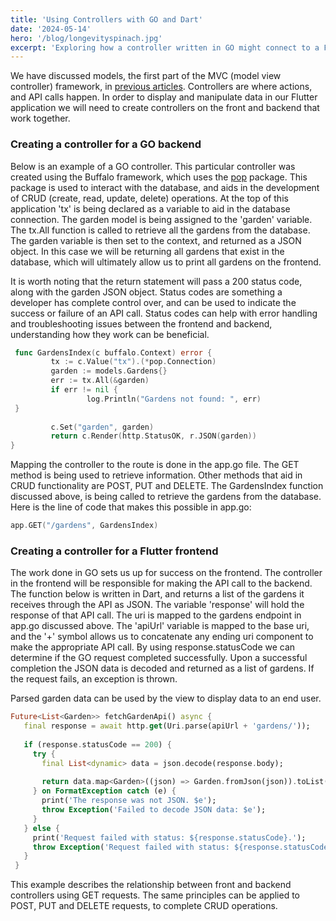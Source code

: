 ```yaml
---
title: 'Using Controllers with GO and Dart'
date: '2024-05-14'
hero: '/blog/longevityspinach.jpg'
excerpt: 'Exploring how a controller written in GO might connect to a Flutter frontend.'
---
```

We have discussed models, the first part of the MVC (model view controller) framework, in [previous articles](https://courtney.elsner.dev/posts/flutterfrontend). Controllers are where actions, and API calls happen. In order to display and manipulate data in our Flutter application we will need to create controllers on the front and backend that work together.

### Creating a controller for a GO backend

Below is an example of a GO controller. This particular controller was created using the Buffalo framework, which uses the [pop](https://pkg.go.dev/github.com/gobuffalo/pop/v6#section-readme) package. This package is used to interact with the database, and aids in the development of CRUD (create, read, update, delete) operations. At the top of this application 'tx' is being declared as a variable to aid in the database connection. The garden model is being assigned to the 'garden' variable. The tx.All function is called to retrieve all the gardens from the database. The garden variable is then set to the context, and returned as a JSON object. In this case we will be returning all gardens that exist in the database, which will ultimately allow us to print all gardens on the frontend.

It is worth noting that the return statement will pass a 200 status code, along with the garden JSON object. Status codes are something a developer has complete control over, and can be used to indicate the success or failure of an API call. Status codes can help with error handling and troubleshooting issues between the frontend and backend, understanding how they work can be beneficial.

```GO
 func GardensIndex(c buffalo.Context) error {
         tx := c.Value("tx").(*pop.Connection)
         garden := models.Gardens{}
         err := tx.All(&garden)  
         if err != nil {
                 log.Println("Gardens not found: ", err)
 }
 
         c.Set("garden", garden)
         return c.Render(http.StatusOK, r.JSON(garden))
}
```
Mapping the controller to the route is done in the app.go file. The GET method is being used to retrieve information. Other methods that aid in CRUD functionality are POST, PUT and DELETE. The GardensIndex function discussed above, is being called to retrieve the gardens from the database. Here is the line of code that makes this possible in app.go:

```GO
app.GET("/gardens", GardensIndex)
```

### Creating a controller for a Flutter frontend

The work done in GO sets us up for success on the frontend. The controller in the frontend will be responsible for making the API call to the backend. The function below is written in Dart, and returns a list of the gardens it receives through the API as JSON. The variable 'response' will hold the response of that API call. The uri is mapped to the gardens endpoint in app.go discussed above. The 'apiUrl' variable is mapped to the base uri, and the '+' symbol allows us to concatenate any ending uri component to make the appropriate API call. By using response.statusCode we can determine if the GO request completed successfully. Upon a successful completion the JSON data is decoded and returned as a list of gardens. If the request fails, an exception is thrown.

Parsed garden data can be used by the view to display data to an end user.

```Dart
Future<List<Garden>> fetchGardenApi() async {
   final response = await http.get(Uri.parse(apiUrl + 'gardens/'));
  
   if (response.statusCode == 200) {
     try {
       final List<dynamic> data = json.decode(response.body);
  
       return data.map<Garden>((json) => Garden.fromJson(json)).toList();
     } on FormatException catch (e) {
       print('The response was not JSON. $e');
       throw Exception('Failed to decode JSON data: $e');
     }
   } else {
     print('Request failed with status: ${response.statusCode}.');
     throw Exception('Request failed with status: ${response.statusCode}.');
   }
 }
```

This example describes the relationship between front and backend controllers using GET requests. The same principles can be applied to POST, PUT and DELETE requests, to complete CRUD operations.
